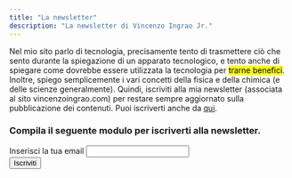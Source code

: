 ```yaml
---
title: "La newsletter"
description: "La newsletter di Vincenzo Ingrao Jr."
---
```


Nel mio sito parlo di tecnologia, precisamente tento di trasmettere ciò che sento durante la spiegazione di un apparato tecnologico, e tento anche di spiegare come dovrebbe essere utilizzata la tecnologia per <mark>trarne benefici</mark>.  
Inoltre, spiego semplicemente i vari concetti della fisica e della chimica (e delle scienze generalmente).
Quindi, iscriviti alla mia newsletter (associata al sito vincenzoingrao.com) per restare sempre aggiornato sulla pubblicazione dei contenuti. Puoi iscriverti anche da <a href="Https://tinyletter.com/vincenzoingraojr" target="_blank" title="La newsletter di Vincenzo Ingrao Jr.">qui</a>.
<h3 class="form-subtitle">Compila il seguente modulo per iscriverti alla newsletter.</h3>
<form action="https://tinyletter.com/vincenzoingraojr" method="post" target="popupwindow" onsubmit="window.open('https://tinyletter.com/vincenzoingraojr', 'popupwindow', 'scrollbars=yes,width=800,height=600');return true">
<div class="form-div">
<label class="form-label" for="email">Inserisci la tua email</label>
<input type="text" class="form-text" name="email" id="email"/><input type="hidden" value="1" name="embed"/>
</div>
<div class="form-div">
<input type="submit" class="form-button" value="Iscriviti"/>
</div>
</form>
         
